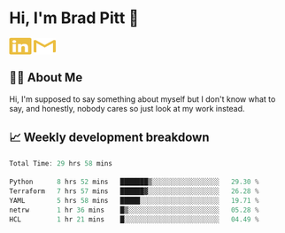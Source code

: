 # Hi, I'm Brad Pitt 👋


<a href="https://www.linkedin.com/in/mathias-mauraisin/" target="blank"><img align="center" src="./icons/linkedin.svg" alt="https://www.linkedin.com/in/mathias-mauraisin/" height="30" width="40" /></a>
<a href="mailto:mathias.mauraisin.pro@gmail.com" target="blank"><img align="center" src="./icons/gmail.svg" alt="redrew" height="30" width="40" /></a>




<!-- ![snap](images/Snap_dark.png?raw=true) -->
<!-- ![snap](images/Snap_dark_bg.png?raw=true) -->


<!-- [![My Skills](https://skillicons.dev/icons?i=c,cpp,html,css,js,ts,)](https://skillicons.dev) -->

## 🙋‍♂️&nbsp;About Me

Hi, I'm supposed to say something about myself but I don't know what to say, and honestly, nobody cares so just look at my work instead.

## 📈&nbsp;Weekly development breakdown

<!-- [![mamaurai's 42 stats](https://badge42.vercel.app/api/v2/cl1l4qz93000609l4yixitcl4/stats?cursusId=21&coalitionId=45)](https://github.com/JaeSeoKim/badge42) -->





<!--START_SECTION:waka-->

```rust
Total Time: 29 hrs 58 mins

Python      8 hrs 52 mins   ███████▒░░░░░░░░░░░░░░░░░   29.30 %
Terraform   7 hrs 57 mins   ██████▓░░░░░░░░░░░░░░░░░░   26.28 %
YAML        5 hrs 58 mins   █████░░░░░░░░░░░░░░░░░░░░   19.71 %
netrw       1 hr 36 mins    █▒░░░░░░░░░░░░░░░░░░░░░░░   05.28 %
HCL         1 hr 21 mins    █░░░░░░░░░░░░░░░░░░░░░░░░   04.49 %
```

<!--END_SECTION:waka-->


